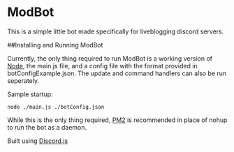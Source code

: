 # ModBot

This is a simple little bot made specifically for liveblogging discord servers.

##Installing and Running ModBot

Currently, the only thing required to run ModBot is a working version of [Node](https://nodejs.org/en/), the main.js file, and a config file with the format provided in botConfigExample.json. The update and command handlers can also be run seperately.

Sample startup:

    node ./main.js ./botConfig.json

While this is the only thing required, [PM2](http://pm2.keymetrics.io/) is recommended in place of nohup to run the bot as a daemon. 

Built using [Discord.js](https://discord.js.org/#/)
